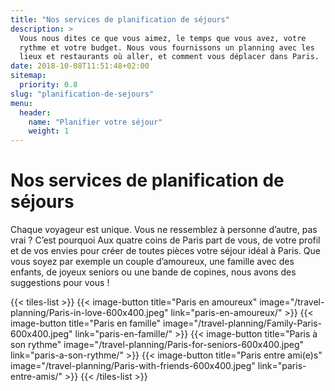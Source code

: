 ```yaml
---
title: "Nos services de planification de séjours"
description: >
  Vous nous dites ce que vous aimez, le temps que vous avez, votre
  rythme et votre budget. Nous vous fournissons un planning avec les
  lieux et restaurants où aller, et comment vous déplacer dans Paris.
date: 2018-10-08T11:51:48+02:00
sitemap:
  priority: 0.8
slug: "planification-de-sejours"
menu:
  header:
    name: "Planifier votre séjour"
    weight: 1
---
```


# Nos services de planification de séjours
Chaque voyageur est unique. Vous ne ressemblez à personne d’autre, pas vrai ? C’est pourquoi Aux quatre coins de Paris part de vous, de votre profil et de vos envies pour créer de toutes pièces votre séjour idéal à Paris. Que vous soyez par exemple un couple d’amoureux, une famille avec des enfants, de joyeux seniors ou une bande de copines, nous avons des suggestions pour vous !

{{< tiles-list >}}
  {{< image-button title="Paris en amoureux"
      image="/travel-planning/Paris-in-love-600x400.jpeg"
      link="paris-en-amoureux/" >}}
  {{< image-button title="Paris en famille"
      image="/travel-planning/Family-Paris-600x400.jpeg"
      link="paris-en-famille/" >}}
  {{< image-button title="Paris à son rythme"
      image="/travel-planning/Paris-for-seniors-600x400.jpeg"
      link="paris-a-son-rythme/" >}}
  {{< image-button title="Paris entre ami(e)s"
      image="/travel-planning/Paris-with-friends-600x400.jpeg"
      link="paris-entre-amis/" >}}
{{< /tiles-list >}}
